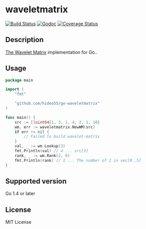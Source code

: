 waveletmatrix
=============

[![Build Status](https://travis-ci.org/hideo55/go-waveletmatrix.svg?branch=master)](https://travis-ci.org/hideo55/go-waveletmatrix)
[![Godoc](https://godoc.org/github.com/hideo55/go-waveletmatrix?status.png)](https://godoc.org/github.com/hideo55/go-waveletmatrix)
[![Coverage Status](https://coveralls.io/repos/hideo55/go-waveletmatrix/badge.svg?branch=master&service=github)](https://coveralls.io/github/hideo55/go-waveletmatrix?branch=master)

Description
-----------

[The Wavelet Matrix](http://www.dcc.uchile.cl/~gnavarro/ps/spire12.4.pdf) implementation for Go..

Usage
-----

```go
package main

import (
    "fmt"

    "github.com/hideo55/go-waveletmatrix"
)

func main() {
    src := []uint64{1, 3, 1, 4, 2, 1, 10}
    wm, err := waveletmatrix.NewWM(src)
    if err != nil {
        // Failed to build wavelet-matrix
    }
    val, _ := wm.Lookup(3) 
    fmt.Println(val) // 4 ... src[3]
    rank, _ := wm.Rank(2, 6) 
    fmt.Println(rank) // 1 ... The number of 2 in vec[0..5]
}
```

Supported version
-----------------

Go 1.4 or later

License
--------

MIT License
